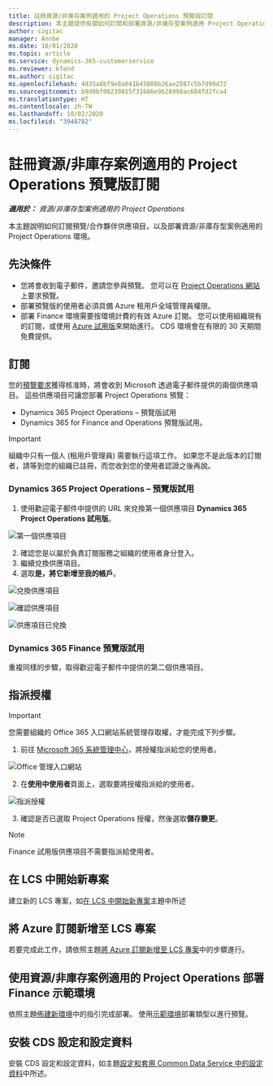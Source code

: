 ```yaml
---
title: 註冊資源/非庫存案例適用的 Project Operations 預覽版訂閱
description: 本主題提供有關如何訂閱和部署資源/非庫存型案例適用 Project Operations 的資訊。
author: sigitac
manager: Annbe
ms.date: 10/01/2020
ms.topic: article
ms.service: dynamics-365-customerservice
ms.reviewer: kfend
ms.author: sigitac
ms.openlocfilehash: 4d35a8bf9e8a841b45808b26ae2587c5b7d99d72
ms.sourcegitcommit: b9d8bf00239815f31686e9b28998ac684fd2fca4
ms.translationtype: HT
ms.contentlocale: zh-TW
ms.lasthandoff: 10/02/2020
ms.locfileid: "3948782"
---
```

# <a name="sign-up-for-project-operations-preview-subscriptions-for-resource-non-stocked-scenarios"></a>註冊資源/非庫存案例適用的 Project Operations 預覽版訂閱

_**適用於：** 資源/非庫存型案例適用的 Project Operations_

本主題說明如何訂閱預覽/合作夥伴供應項目，以及部署資源/非庫存型案例適用的 Project Operations 環境。

## <a name="prerequisites"></a>先決條件

- 您將會收到電子郵件，邀請您參與預覽。 您可以在 [Project Operations 網站](https://dynamics.microsoft.com/en-us/project-operations/overview/)上要求預覽。
- 部署預覽版的使用者必須具備 Azure 租用戶全域管理員權限。
- 部署 Finance 環境需要按環境計費的有效 Azure 訂閱。 您可以使用組織現有的訂閱，或使用 [Azure 試用版](https://azure.microsoft.com/en-us/free/)來開始進行。 CDS 環境會在有限的 30 天期間免費提供。

## <a name="subscribe"></a>訂閱

您的[預覽要求](https://forms.office.com/FormsPro/Pages/ResponsePage.aspx?id=v4j5cvGGr0GRqy180BHbR56j8lZs0FdAvwT75_WNFyxUMkRDV1NYQU5TNjE2VjhKOVBUNVg2R0s1NC4u)獲得核准時，將會收到 Microsoft 透過電子郵件提供的兩個供應項目。 這些供應項目可讓您部署 Project Operations 預覽：

- Dynamics 365 Project Operations – 預覽版試用
- Dynamics 365 for Finance and Operations 預覽版試用。

> [!IMPORTANT]
> 組織中只有一個人 (租用戶管理員) 需要執行這項工作。 如果您不是此版本的訂閱者，請等到您的組織已註冊，而您收到您的使用者認證之後再說。

### <a name="dynamics-365-project-operations--preview-trial"></a>Dynamics 365 Project Operations – 預覽版試用

1. 使用歡迎電子郵件中提供的 URL 來兌換第一個供應項目 **Dynamics 365 Project Operations 試用版**。

![第一個供應項目](./media/1FirstOffer.png)

2. 確認您是以屬於負責訂閱服務之組織的使用者身分登入。
3. 繼續兌換供應項目。 
4. 選取**是，將它新增至我的帳戶**。

![兌換供應項目](./media/2RedeemFirstOffer.png)

![確認供應項目](./media/3ConfirmFirstOffer.png)

![供應項目已兌換](./media/4OfferSuccessfulyRedeemed.png)

### <a name="dynamics-365-finance-preview-trial"></a>Dynamics 365 Finance 預覽版試用

重複同樣的步驟，取得歡迎電子郵件中提供的第二個供應項目。

## <a name="assign-licenses"></a>指派授權

> [!IMPORTANT]
> 您需要組織的 Office 365 入口網站系統管理存取權，才能完成下列步驟。

1. 前往 [Microsoft 365 系統管理中心](https://portal.office.com/)，將授權指派給您的使用者。

![Office 管理入口網站](./media/5OfficeAdminPortal.png)

2. 在**使用中使用者**頁面上，選取要將授權指派給的使用者。

![指派授權](./media/6AssignLicenses.png)

3. 確認是否已選取 Project Operations 授權，然後選取**儲存變更**。 

> [!NOTE]
> Finance 試用版供應項目不需要指派給使用者。

## <a name="start-a-new-project-in-lcs"></a>在 LCS 中開始新專案

建立新的 LCS 專案，如[在 LCS 中開始新專案](create-lcs-project.md)主題中所述

## <a name="add-an-azure-subscription-to-an-lcs-project"></a>將 Azure 訂閱新增至 LCS 專案

若要完成此工作，請依照主題[將 Azure 訂閱新增至 LCS 專案](resource-add-azure-subscription-lcs-project.md)中的步驟進行。

## <a name="deploy-finance-demo-environment-with-project-operations-for-resourcenon-stocked-scenarios"></a>使用資源/非庫存案例適用的 Project Operations 部署 Finance 示範環境

依照主題[佈建新環境](resource-provision-new-environment.md)中的指引完成部署。 使用[示範環境](https://docs.microsoft.com/dynamics365/fin-ops-core/dev-itpro/deployment/deploy-demo-environment)部署類型以進行預覽。

## <a name="install-cds-setup-and-configuration-data"></a>安裝 CDS 設定和設定資料

安裝 CDS 設定和設定資料，如主題[設定和套用 Common Data Service 中的設定資料](resource-apply-pro-setup-config-data.md)中所述。

